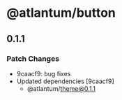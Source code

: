 # @atlantum/button

## 0.1.1
### Patch Changes

- 9caacf9: bug fixes
- Updated dependencies [9caacf9]
  - @atlantum/theme@0.1.1

